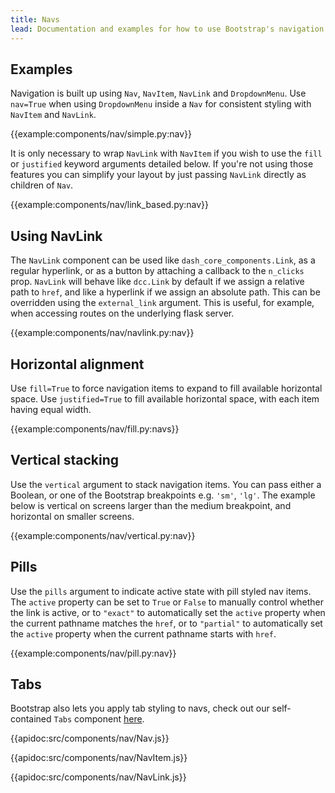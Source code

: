 ```yaml
---
title: Navs
lead: Documentation and examples for how to use Bootstrap's navigation components with _dash-bootstrap-components_.
---
```


## Examples

Navigation is built up using `Nav`, `NavItem`, `NavLink` and `DropdownMenu`. Use `nav=True` when using `DropdownMenu` inside a `Nav` for consistent styling with `NavItem` and `NavLink`.

{{example:components/nav/simple.py:nav}}

It is only necessary to wrap `NavLink` with `NavItem` if you wish to use the `fill` or `justified` keyword arguments detailed below. If you're not using those features you can simplify your layout by just passing `NavLink` directly as children of `Nav`.

{{example:components/nav/link_based.py:nav}}

## Using NavLink

The `NavLink` component can be used like `dash_core_components.Link`, as a regular hyperlink, or as a button by attaching a callback to the `n_clicks` prop. `NavLink` will behave like `dcc.Link` by default if we assign a relative path to `href`, and like a hyperlink if we assign an absolute path. This can be overridden using the `external_link` argument. This is useful, for example, when accessing routes on the underlying flask server.

{{example:components/nav/navlink.py:nav}}

## Horizontal alignment

Use `fill=True` to force navigation items to expand to fill available horizontal space. Use `justified=True` to fill available horizontal space, with each item having equal width.

{{example:components/nav/fill.py:navs}}

## Vertical stacking

Use the `vertical` argument to stack navigation items. You can pass either a Boolean, or one of the Bootstrap breakpoints e.g. `'sm'`, `'lg'`. The example below is vertical on screens larger than the medium breakpoint, and horizontal on smaller screens.

{{example:components/nav/vertical.py:nav}}

## Pills

Use the `pills` argument to indicate active state with pill styled nav items. The `active` property can be set to `True` or `False` to manually control whether the link is active, or to `"exact"` to automatically set the `active` property when the current pathname matches the `href`, or to `"partial"` to automatically set the `active` property when the current pathname starts with `href`.

{{example:components/nav/pill.py:nav}}

## Tabs

Bootstrap also lets you apply tab styling to navs, check out our self-contained `Tabs` component [here](/l/components/tabs).

{{apidoc:src/components/nav/Nav.js}}

{{apidoc:src/components/nav/NavItem.js}}

{{apidoc:src/components/nav/NavLink.js}}
